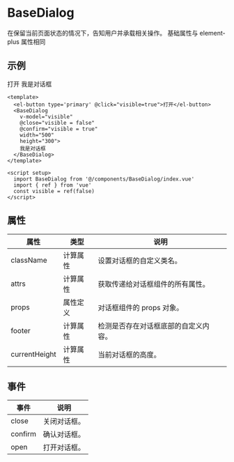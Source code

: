 # BaseDialog

在保留当前页面状态的情况下，告知用户并承载相关操作。
基础属性与 element-plus 属性相同

## 示例

<script setup>
  import BaseDialog from '@/components/BaseDialog/index.vue'
  import { ref } from 'vue'
  const visible = ref(false)

</script>
<Layout>
  <el-button type='primary' @click="visible=true">打开</el-button>
  <BaseDialog
    v-model="visible"
    @close="visible = false"
    @confirm="visible = true"
    width="500"
    height="300">
    我是对话框
  </BaseDialog>
</Layout>

```js-vue
<template>
  <el-button type='primary' @click="visible=true">打开</el-button>
  <BaseDialog
    v-model="visible"
    @close="visible = false"
    @confirm="visible = true"
    width="500"
    height="300">
    我是对话框
  </BaseDialog>
</template>

<script setup>
  import BaseDialog from '@/components/BaseDialog/index.vue'
  import { ref } from 'vue'
  const visible = ref(false)
</script>

```

## 属性

| 属性          | 类型     | 说明                                 |
| ------------- | -------- | ------------------------------------ |
| className     | 计算属性 | 设置对话框的自定义类名。             |
| attrs         | 计算属性 | 获取传递给对话框组件的所有属性。     |
| props         | 属性定义 | 对话框组件的 props 对象。            |
| footer        | 计算属性 | 检测是否存在对话框底部的自定义内容。 |
| currentHeight | 计算属性 | 当前对话框的高度。                   |

## 事件

| 事件    | 说明         |
| ------- | ------------ |
| close   | 关闭对话框。 |
| confirm | 确认对话框。 |
| open    | 打开对话框。 |

